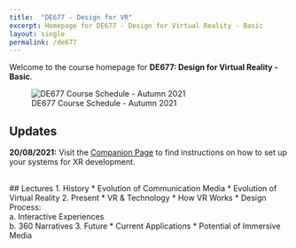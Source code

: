 ```yaml
---
title:  "DE677 - Design for VR"
excerpt: Homepage for DE677 - Design for Virtual Reality - Basic
layout: single
permalink: /de677
---
```


Welcome to the course homepage for **DE677: Design for Virtual Reality - Basic**.

<figure class="align-center" style="width:100%;">
  <img src="{{ site.url }}{{ site.baseurl }}\assets\img\projects\de677-schedule-autumn2021.png" alt="DE677 Course Schedule - Autumn 2021">
  <figcaption>DE677 Course Schedule - Autumn 2021</figcaption>
</figure>

## Updates

**20/08/2021:** Visit the [Companion Page](https://rishivanukuru.notion.site/Intro-to-XR-Dev-3c20ec201dc545a8a4ea1f644f0134db) to find instructions on how to set up your systems for XR development.

<br>
## Lectures
1.  History
    * Evolution of Communication Media
    * Evolution of Virtual Reality
2.  Present
    * VR & Technology
    * How VR Works
    * Design Process: <br>
      a. Interactive Experiences <br>
      b. 360 Narratives
3.  Future
    * Current Applications
    * Potential of Immersive Media

